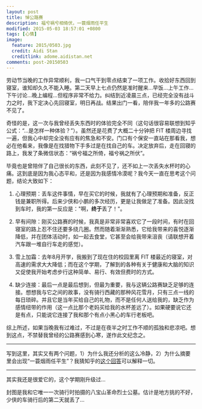 ```yaml
---
layout: post
title: 悼公路赛
description: 福兮祸兮相倚伏，一蓑烟雨任平生
modified: 2015-05-03 18:57:01 +0800
tags: [心情]
image:
  feature: 2015/0503.jpg
  credit: Aidi Stan
  creditlink: adome.aidistan.net
comments: post-20150503
---
```


劳动节当晚的工作异常顺利，我一口气干到零点结束了一项工作。收拾好东西回到寝室，谁知却久久不能入睡。第二天早上七点仍然是准时醒来...早饭...上午工作...下午讨论...晚上编程...但程序非常不给力。纠结到近凌晨三点，已经完全没有战斗力之时，我下定决心先回寝室，明日再战。结果出门一看，陪伴我一年多的公路赛不见了。

奇怪的是，这一次与我曾经丢失东西时的体验完全不同（这句话很容易联想到知乎公式：“...是怎样一种体验？”）。虽然还是花费了大概二十分钟把 FIT 楼周边寻找一遍，但我心中却完全没有应有的焦急和不安。门口有个保安一直站在那看我，想必在他看来，我像是在找猎物下手多过是在找自己的车。决定放弃后，走在回寝的路上，我发了条微信状态：“祸兮福之所倚，福兮祸之所伏”。

毕竟也是曾陪伴了自己很长的东西，此刻不见了，还不如上一次丢失水杯时的心痛。这到底是因为我心态平和，还是因为我感情冷漠呢？我今天一直在思考这个问题，结论大致如下：

1. 心理预期：丢车这件事情，早在买它的时候，我就有了心理预期和准备，反正钱是兼职所得。后来少侠和小鹏的多次经历，更是让我做足了准备。因此没找到车时，我的第一反应是："啊，**终于**丢了！"。

2. 早有间隙：刚买公路赛的时候，我真是非常非常喜欢它了一段时间，有时在回寝室的路上忍不住还要多绕几圈。然而随着渐渐熟悉，它给我带来的喜悦逐渐降低，并在团体活动时，如一起去食堂，它甚至会给我带来沮丧（请联想开着汽车跟一堆自行车走的感觉）。

3. 雪上加霜：去年8月开学，我搬到了现在住的校园里离 FIT 楼最近的寝室，对高速的需求大大降低；而在这个学期，了解到的各种有关于健康和大脑的知识又促使我开始考虑步行这种简单、易行、有效但费时的方式。

4. 缺少连接：最后一点是最后想到，但最为重要，我与这辆公路赛缺乏足够的连接。想想我与它之间的故事，没有骑行西藏的那种风花雪月，只有三点一线的每日琐碎。并且它是当年买给自己的礼物，而不是任何人送给我的，缺乏作为感情纽带的作用（这一点比那个老妈买给我的水杯差远了）。如果硬要说它还是有点，只能说它连接了我和那个有点小黑心的车行老板吧。

综上所述，如果当晚我有过难过，不过是在夜半之时工作不顺的孤独和悲凉吧。想到这点，不禁替我曾经的公路赛感到心寒，遂作此文纪念之。

---

写到这里，其实又有两个问题，1）为什么我还分析的这么冷静，2）为什么摘要里会出现“一蓑烟雨任平生”？我猜知乎的[这个回答](http://www.zhihu.com/question/26225856/answer/46125733)可以解释一切。

---

其实我还是很爱它的，这个学期刚升级过...

封图是我和它唯一一次骑行时拍摄的八宝山革命烈士公墓。估计是地方挑的不好，少侠的车骑行后的第二天就丢了...
